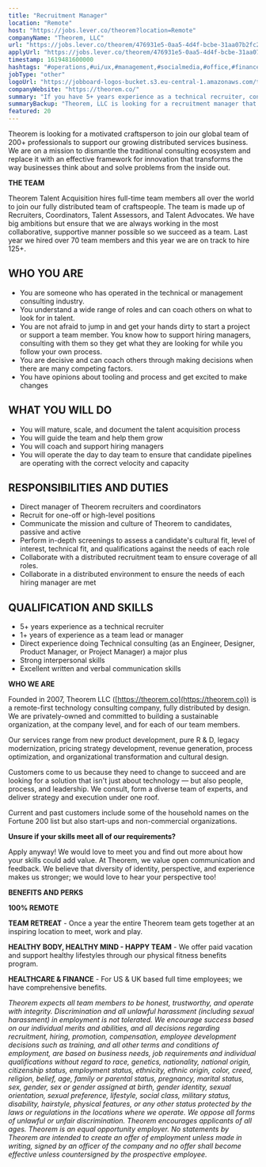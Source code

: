 ```yaml
---
title: "Recruitment Manager"
location: "Remote"
host: "https://jobs.lever.co/theorem?location=Remote"
companyName: "Theorem, LLC"
url: "https://jobs.lever.co/theorem/476931e5-0aa5-4d4f-bcbe-31aa07b2fc29"
applyUrl: "https://jobs.lever.co/theorem/476931e5-0aa5-4d4f-bcbe-31aa07b2fc29/apply"
timestamp: 1619481600000
hashtags: "#operations,#ui/ux,#management,#socialmedia,#office,#finance,#optimization"
jobType: "other"
logoUrl: "https://jobboard-logos-bucket.s3.eu-central-1.amazonaws.com/theorem-llc"
companyWebsite: "https://theorem.co/"
summary: "If you have 5+ years experience as a technical recruiter, consider applying to Theorem, LLC's job post for a new recruitment manager."
summaryBackup: "Theorem, LLC is looking for a recruitment manager that has experience in: #operations, #ui/ux, #management."
featured: 20
---
```


Theorem is looking for a motivated craftsperson to join our global team of 200+ professionals to support our growing distributed services business. We are on a mission to dismantle the traditional consulting ecosystem and replace it with an effective framework for innovation that transforms the way businesses think about and solve problems from the inside out.

**THE TEAM**

Theorem Talent Acquisition hires full-time team members all over the world to join our fully distributed team of craftspeople. The team is made up of Recruiters, Coordinators, Talent Assessors, and Talent Advocates. We have big ambitions but ensure that we are always working in the most collaborative, supportive manner possible so we succeed as a team. Last year we hired over 70 team members and this year we are on track to hire 125+.

## WHO YOU ARE

*   You are someone who has operated in the technical or management consulting industry. 
*   You understand a wide range of roles and can coach others on what to look for in talent. 
*   You are not afraid to jump in and get your hands dirty to start a project or support a team member. You know how to support hiring managers, consulting with them so they get what they are looking for while you follow your own process. 
*   You are decisive and can coach others through making decisions when there are many competing factors.
*   You have opinions about tooling and process and get excited to make changes

## WHAT YOU WILL DO

*   You will mature, scale, and document the talent acquisition process
*   You will guide the team and help them grow
*   You will coach and support hiring managers
*   You will operate the day to day team to ensure that candidate pipelines are operating with the correct velocity and capacity 

## RESPONSIBILITIES AND DUTIES

*   Direct manager of Theorem recruiters and coordinators
*   Recruit for one-off or high-level positions
*   Communicate the mission and culture of Theorem to candidates, passive and active
*   Perform in-depth screenings to assess a candidate's cultural fit, level of interest, technical fit, and qualifications against the needs of each role
*   Collaborate with a distributed recruitment team to ensure coverage of all roles.
*   Collaborate in a distributed environment to ensure the needs of each hiring manager are met

## QUALIFICATION AND SKILLS

*   5+ years experience as a technical recruiter
*   1+ years of experience as a team lead or manager
*   Direct experience doing Technical consulting (as an Engineer, Designer, Product Manager, or Project Manager) a major plus
*   Strong interpersonal skills
*   Excellent written and verbal communication skills

**WHO WE ARE**

Founded in 2007, Theorem LLC ([https://theorem.co](https://theorem.co)) is a remote-first technology consulting company, fully distributed by design. We are privately-owned and committed to building a sustainable organization, at the company level, and for each of our team members.

Our services range from new product development, pure R & D, legacy modernization, pricing strategy development, revenue generation, process optimization, and organizational transformation and cultural design.

Customers come to us because they need to change to succeed and are looking for a solution that isn't just about technology — but also people, process, and leadership. We consult, form a diverse team of experts, and deliver strategy and execution under one roof.

Current and past customers include some of the household names on the Fortune 200 list but also start-ups and non-commercial organizations.

**Unsure if your skills meet all of our requirements?**

Apply anyway! We would love to meet you and find out more about how your skills could add value. At Theorem, we value open communication and feedback. We believe that diversity of identity, perspective, and experience makes us stronger; we would love to hear your perspective too!

**BENEFITS AND PERKS**

**100% REMOTE**

**TEAM RETREAT** - Once a year the entire Theorem team gets together at an inspiring location to meet, work and play.

**HEALTHY BODY, HEALTHY MIND - HAPPY TEAM** - We offer paid vacation and support healthy lifestyles through our physical fitness benefits program.

**HEALTHCARE & FINANCE** \- For US & UK based full time employees; we have comprehensive benefits.

_Theorem expects all team members to be honest, trustworthy, and operate with integrity. Discrimination and all unlawful harassment (including sexual harassment) in employment is not tolerated. We encourage success based on our individual merits and abilities, and all decisions regarding recruitment, hiring, promotion, compensation, employee development decisions such as training, and all other terms and conditions of employment, are based on business needs, job requirements and individual qualifications without regard to race, genetics, nationality, national origin, citizenship status, employment status, ethnicity, ethnic origin, color, creed, religion, belief, age, family or parental status, pregnancy, marital status, sex, gender, sex or gender assigned at birth, gender identity, sexual orientation, sexual preference, lifestyle, social class, military status, disability, hairstyle, physical features, or any other status protected by the laws or regulations in the locations where we operate. We oppose all forms of unlawful or unfair discrimination. Theorem encourages applicants of all ages. Theorem is an equal opportunity employer. No statements by Theorem are intended to create an offer of employment unless made in writing, signed by an officer of the company and no offer shall become effective unless countersigned by the prospective employee._
